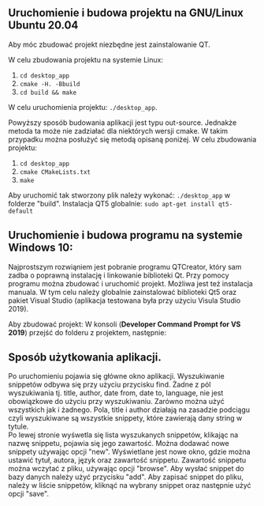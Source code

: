 ## Uruchomienie i budowa projektu na GNU/Linux Ubuntu 20.04

Aby móc zbudować projekt niezbędne jest zainstalowanie QT.

W celu zbudowania projektu na systemie Linux:
1. `cd desktop_app`
2. `cmake -H. -Bbuild`
3. `cd build && make`

W celu uruchomienia projektu: `./desktop_app`.

Powyższy sposób budowania aplikacji jest typu out-source. Jednakże metoda ta może nie zadziałać dla niektórych wersji cmake. W takim przypadku można posłużyć się metodą opisaną poniżej.
W celu zbudowania projektu:
1. `cd desktop_app`
2. `cmake CMakeLists.txt`
3. `make`

Aby uruchomić tak stworzony plik należy wykonać: `./desktop_app` w folderze "build".
Instalacja QT5 globalnie:
`sudo apt-get install qt5-default`

## Uruchomienie i budowa programu na systemie Windows 10:
Najprostszym rozwiąniem jest pobranie programu QTCreator, który sam zadba o poprawną instalację i linkowanie biblioteki Qt. Przy pomocy programu można zbudować i uruchomić projekt. Możliwa jest też instalacja manuala. W tym celu należy globalnie zainstalować biblioteki Qt5 oraz pakiet Visual Studio (aplikacja testowana była przy użyciu Visula Studio 2019).

Aby zbudować projekt:
W konsoli (**Developer Command Prompt for VS 2019**) przejść do folderu z projektem, następnie:


## Sposób użytkowania aplikacji.
Po uruchomieniu pojawia się główne okno aplikacji.  Wyszukiwanie snippetów odbywa się przy użyciu przycisku find. Żadne z pól wyszukiwania tj. title, author, date from, date to, language, nie jest obowiązkowe do użyciu przy wyszukiwaniu. Zarówno można użyć wszystkich jak i żadnego. 
Pola, title i author działają na zasadzie podciągu czyli wyszukiwane są wszystkie snippety, które zawierają dany string w tytule.  
Po lewej stronie wyśwetla się lista wyszukanych snippetów, klikając na nazwę snippetu, pojawia się jego zawartość.
Można dodawać nowe snippety używając opcji "new". Wyświetlane jest nowe okno, gdzie można ustawić tytuł, autora, język oraz zawartość snippetu. Zawartość snippetu można wczytać z pliku, używając opcji "browse". Aby wysłać snippet do bazy danych należy użyć przycisku "add".
Aby zapisać snippet do pliku, należy w liście snippetów, kliknąć na wybrany snippet oraz następnie użyć opcji "save".
